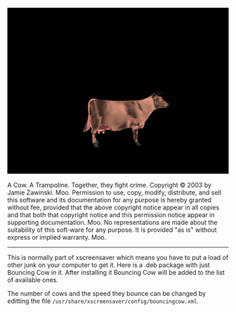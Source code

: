 ![Screenshot](https://github.com/ThePillenwerfer/Bouncing-Cow/blob/main/Screenshot.png)

A Cow.  A Trampoline.  Together, they fight crime.  Copyright © 2003 by Jamie Zawinski. Moo. Permission to use, copy, modify, distribute, and sell this software and its documentation for any purpose is hereby granted without fee, provided that the above copyright notice appear in all copies and that both that copyright notice and this permission notice appear in supporting documentation. Moo. No representations are made about the suitability of this soft‐ware for any purpose. It is provided "as is" without express or implied warranty. Moo.

---

This is normally part of xscreensaver which means you have to put a load of other junk on your computer to get it.  Here is a .deb package with just Bouncing Cow in it.  After installing it Bouncing Cow will be added to the list of available ones.

The number of cows and the speed they bounce can be changed by editting the file `/usr/share/xscreensaver/config/bouncingcow.xml`.
